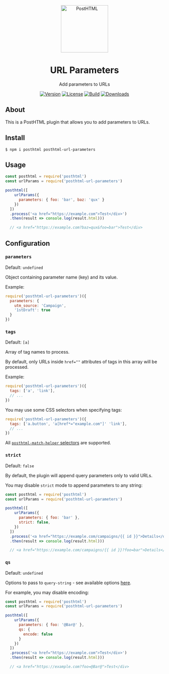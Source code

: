 <div align="center">
  <img width="150" height="150" title="PostHTML" src="https://posthtml.github.io/posthtml/logo.svg">
  <h1>URL Parameters</h1>
  <p>Add parameters to URLs</p>

  [![Version][npm-version-shield]][npm]
  [![License][license-shield]][license]
  [![Build][github-ci-shield]][github-ci]
  [![Downloads][npm-stats-shield]][npm-stats]
</div>

## About

This is a PostHTML plugin that allows you to add parameters to URLs.

## Install

```
$ npm i posthtml posthtml-url-parameters
```

## Usage

```js
const posthtml = require('posthtml')
const urlParams = require('posthtml-url-parameters')

posthtml([
    urlParams({
      parameters: { foo: 'bar', baz: 'qux' }
    })
  ])
  .process('<a href="https://example.com">Test</div>')
  .then(result => console.log(result.html)))

  // <a href="https://example.com?baz=qux&foo=bar">Test</div>
```

## Configuration

### `parameters`

Default: `undefined`

Object containing parameter name (key) and its value.

Example:

```js
require('posthtml-url-parameters')({
  parameters: {
    utm_source: 'Campaign',
    '1stDraft': true
  }
})
```

### `tags`

Default: `[a]`

Array of tag names to process. 

By default, only URLs inside `href=""` attributes of tags in this array will be processed.

Example:

```js
require('posthtml-url-parameters')({
  tags: ['a', 'link'],
  // ...
})
```

You may use some CSS selectors when specifying tags:

```js
require('posthtml-url-parameters')({
  tags: ['a.button', 'a[href*="example.com"]' 'link'],
  // ...
})
```

All [`posthtml-match-helper` selectors](https://github.com/posthtml/posthtml-match-helper) are supported.

### `strict`

Default: `false`

By default, the plugin will append query parameters only to valid URLs.

You may disable `strict` mode to append parameters to any string:

```js
const posthtml = require('posthtml')
const urlParams = require('posthtml-url-parameters')

posthtml([
    urlParams({
      parameters: { foo: 'bar' },
      strict: false,
    })
  ])
  .process('<a href="https://example.com/campaigns/{{ id }}">Details</div>')
  .then(result => console.log(result.html)))

  // <a href="https://example.com/campaigns/{{ id }}?foo=bar">Details</div>
```

### `qs`

Default: `undefined`

Options to pass to `query-string` - see available options [here](https://github.com/sindresorhus/query-string#stringifyobject-options).

For example, you may disable encoding:

```js
const posthtml = require('posthtml')
const urlParams = require('posthtml-url-parameters')

posthtml([
    urlParams({
      parameters: { foo: '@Bar@' },
      qs: {
        encode: false
      }
    })
  ])
  .process('<a href="https://example.com">Test</div>')
  .then(result => console.log(result.html)))

  // <a href="https://example.com?foo=@Bar@">Test</div>
```

[npm]: https://www.npmjs.com/package/posthtml-url-parameters
[npm-version-shield]: https://img.shields.io/npm/v/posthtml-url-parameters.svg
[npm-stats]: http://npm-stat.com/charts.html?package=posthtml-url-parameters
[npm-stats-shield]: https://img.shields.io/npm/dt/posthtml-url-parameters.svg
[github-ci]: https://github.com/posthtml/posthtml-url-parameters/actions
[github-ci-shield]: https://img.shields.io/github/workflow/status/posthtml/posthtml-url-parameters/Node.js%20CI
[license]: ./license
[license-shield]: https://img.shields.io/npm/l/posthtml-url-parameters.svg
